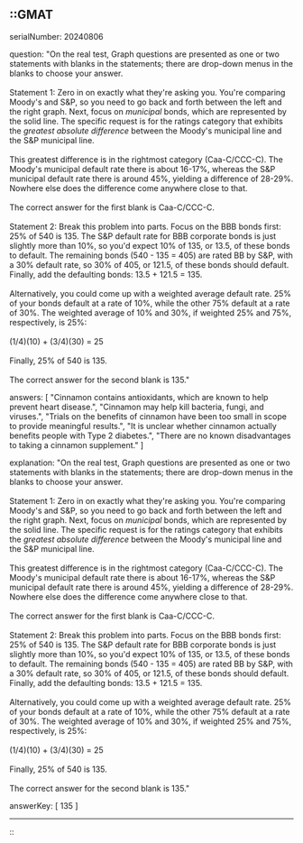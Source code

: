 ::GMAT
---


serialNumber: 20240806

question: "On the real test, Graph questions are presented as one or two statements with blanks in the statements; there are drop-down menus in the blanks to choose your answer.<br><br>Statement 1: Zero in on exactly what they're asking you. You're comparing Moody's and S&amp;P, so you need to go back and forth between the left and the right graph. Next, focus on <i>municipal</i> bonds, which are represented by the solid line. The specific request is for the ratings category that exhibits the <i>greatest absolute difference</i> between the Moody's municipal line and the S&amp;P municipal line. <br><br>This greatest difference is in the rightmost category (Caa-C/CCC-C). The Moody's municipal default rate there is about 16-17%, whereas the S&amp;P municipal default rate there is around 45%, yielding a difference of 28-29%. Nowhere else does the difference come anywhere close to that.<br><br>The correct answer for the first blank is Caa-C/CCC-C.  <br><br>Statement 2: Break this problem into parts. Focus on the BBB bonds first: 25% of 540 is 135. The S&amp;P default rate for BBB corporate bonds is just slightly more than 10%, so you'd expect 10% of 135, or 13.5, of these bonds to default. The remaining bonds (540 - 135 = 405) are rated BB by S&amp;P, with a 30% default rate, so 30% of 405, or 121.5, of these bonds should default. Finally, add the defaulting bonds: 13.5 + 121.5 = 135. <br><br>Alternatively, you could come up with a weighted average default rate. 25% of your bonds default at a rate of 10%, while the other 75% default at a rate of 30%. The weighted average of 10% and 30%, if weighted 25% and 75%, respectively, is 25%:<br><br>(1/4)(10) + (3/4)(30) = 25<br><br>Finally, 25% of 540 is 135.<br><br>The correct answer for the second blank is 135."

answers: [
  "Cinnamon contains antioxidants, which are known to help prevent heart disease.",
  "Cinnamon may help kill bacteria, fungi, and viruses.",
  "Trials on the benefits of cinnamon have been too small in scope to provide meaningful results.",
  "It is unclear whether cinnamon actually benefits people with Type 2 diabetes.",
  "There are no known disadvantages to taking a cinnamon supplement."
]

explanation: "On the real test, Graph questions are presented as one or two statements with blanks in the statements; there are drop-down menus in the blanks to choose your answer.<br><br>Statement 1: Zero in on exactly what they're asking you. You're comparing Moody's and S&amp;P, so you need to go back and forth between the left and the right graph. Next, focus on <i>municipal</i> bonds, which are represented by the solid line. The specific request is for the ratings category that exhibits the <i>greatest absolute difference</i> between the Moody's municipal line and the S&amp;P municipal line. <br><br>This greatest difference is in the rightmost category (Caa-C/CCC-C). The Moody's municipal default rate there is about 16-17%, whereas the S&amp;P municipal default rate there is around 45%, yielding a difference of 28-29%. Nowhere else does the difference come anywhere close to that.<br><br>The correct answer for the first blank is Caa-C/CCC-C.  <br><br>Statement 2: Break this problem into parts. Focus on the BBB bonds first: 25% of 540 is 135. The S&amp;P default rate for BBB corporate bonds is just slightly more than 10%, so you'd expect 10% of 135, or 13.5, of these bonds to default. The remaining bonds (540 - 135 = 405) are rated BB by S&amp;P, with a 30% default rate, so 30% of 405, or 121.5, of these bonds should default. Finally, add the defaulting bonds: 13.5 + 121.5 = 135. <br><br>Alternatively, you could come up with a weighted average default rate. 25% of your bonds default at a rate of 10%, while the other 75% default at a rate of 30%. The weighted average of 10% and 30%, if weighted 25% and 75%, respectively, is 25%:<br><br>(1/4)(10) + (3/4)(30) = 25<br><br>Finally, 25% of 540 is 135.<br><br>The correct answer for the second blank is 135."

answerKey: [
  135
]



---
::